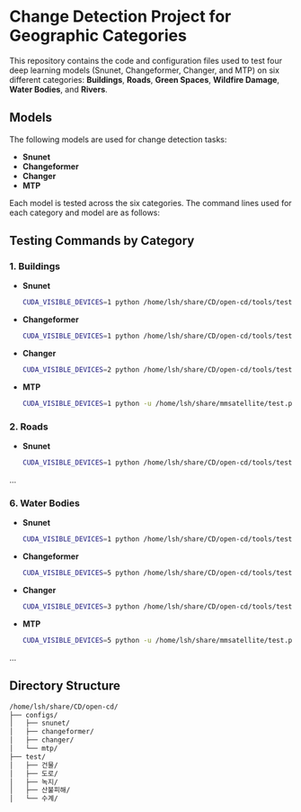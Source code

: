 # Change Detection Project for Geographic Categories

This repository contains the code and configuration files used to test four deep learning models (Snunet, Changeformer, Changer, and MTP) on six different categories: **Buildings**, **Roads**, **Green Spaces**, **Wildfire Damage**, **Water Bodies**, and **Rivers**.

## Models
The following models are used for change detection tasks:
- **Snunet**
- **Changeformer**
- **Changer**
- **MTP**

Each model is tested across the six categories. The command lines used for each category and model are as follows:

## Testing Commands by Category

### 1. Buildings

- **Snunet**
    ```bash
    CUDA_VISIBLE_DEVICES=1 python /home/lsh/share/CD/open-cd/tools/test.py /home/lsh/share/CD/open-cd/configs/snunet/snunet_c16_256x256_40k_levircd건물.py /home/lsh/share/CD/open-cd/test/건물/snunet/best_mIoU_iter_40000.pth --show-dir /home/lsh/share/CD/open-cd/test/과년도건물snunet > /home/lsh/share/CD/open-cd/test/과년도/건물snunet.txt 2>&1
    ```

- **Changeformer**
    ```bash
    CUDA_VISIBLE_DEVICES=1 python /home/lsh/share/CD/open-cd/tools/test.py /home/lsh/share/CD/open-cd/configs/changeformer/changeformer_mit-b0_256x256_40k_levircd건물.py /home/lsh/share/CD/open-cd/test/건물/changeformer/best_mIoU_iter_40000.pth --show-dir /home/lsh/share/CD/open-cd/test/과년도건물changeformer > /home/lsh/share/CD/open-cd/test/과년도/건물changeformer.txt 2>&1
    ```

- **Changer**
    ```bash
    CUDA_VISIBLE_DEVICES=2 python /home/lsh/share/CD/open-cd/tools/test.py /home/lsh/share/CD/open-cd/configs/changer/changer_ex_mit-b0_512x512_40k_levircd건물.py /home/lsh/share/CD/open-cd/test/건물/changer/best_mIoU_iter_28000.pth --show-dir /home/lsh/share/CD/open-cd/test/과년도건물changer > /home/lsh/share/CD/open-cd/test/과년도/건물changer.txt 2>&1
    ```

- **MTP**
    ```bash
    CUDA_VISIBLE_DEVICES=1 python -u /home/lsh/share/mmsatellite/test.py /home/lsh/share/mmsatellite/configs/mtp/rvsa-l-unet-256-mae-mtp_levir건물.py /home/lsh/share/CD/open-cd/test/건물/mtp/best_mIoU_epoch_150.pth --work-dir=/home/lsh/share/CD/open-cd/test/과년도mtp/건물/ --show-dir=/home/lsh/share/CD/open-cd/test/과년도건물mtp --cfg-options val_cfg=None val_dataloader=None val_evaluator=None
    ```

### 2. Roads

- **Snunet**
    ```bash
    CUDA_VISIBLE_DEVICES=1 python /home/lsh/share/CD/open-cd/tools/test.py /home/lsh/share/CD/open-cd/configs/snunet/snunet_c16_256x256_40k_levircd도로.py /home/lsh/share/CD/open-cd/test/도로/snunet/best_mIoU_iter_40000.pth --show-dir /home/lsh/share/CD/open-cd/test/과년도도로snunet > /home/lsh/share/CD/open-cd/test/과년도/도로snunet.txt 2>&1
    ```

...

### 6. Water Bodies

- **Snunet**
    ```bash
    CUDA_VISIBLE_DEVICES=1 python /home/lsh/share/CD/open-cd/tools/test.py /home/lsh/share/CD/open-cd/configs/snunet/snunet_c16_256x256_40k_levircd수계.py /home/lsh/share/CD/open-cd/test/수계/snunet/best_mIoU_iter_40000.pth --show-dir /home/lsh/share/CD/open-cd/test/과년도수계snunet > /home/lsh/share/CD/open-cd/test/과년도/수계snunet.txt 2>&1
    ```

- **Changeformer**
    ```bash
    CUDA_VISIBLE_DEVICES=5 python /home/lsh/share/CD/open-cd/tools/test.py /home/lsh/share/CD/open-cd/configs/changeformer/changeformer_mit-b0_256x256_40k_levircd수계.py /home/lsh/share/CD/open-cd/test/수계/changeformer/best_mIoU_iter_40000.pth --show-dir /home/lsh/share/CD/open-cd/test/과년도수계changeformer > /home/lsh/share/CD/open-cd/test/과년도/수계changeformer.txt 2>&1
    ```

- **Changer**
    ```bash
    CUDA_VISIBLE_DEVICES=3 python /home/lsh/share/CD/open-cd/tools/test.py /home/lsh/share/CD/open-cd/configs/changer/changer_ex_r18_512x512_40k_levircd수계.py /home/lsh/share/CD/open-cd/test/수계/changer/best_mIoU_iter_40000.pth --show-dir /home/lsh/share/CD/open-cd/test/과년도수계changer > /home/lsh/share/CD/open-cd/test/과년도/수계changer.txt 2>&1
    ```

- **MTP**
    ```bash
    CUDA_VISIBLE_DEVICES=5 python -u /home/lsh/share/mmsatellite/test.py /home/lsh/share/mmsatellite/configs/mtp/rvsa-l-unet-256-mae-mtp_levir수계.py /home/lsh/share/CD/open-cd/test/수계/mtp/best_mIoU_epoch_150.pth --work-dir=/home/lsh/share/CD/open-cd/test/과년도mtp/수계/ --show-dir=/home/lsh/share/CD/open-cd/test/과년도수계mtp --cfg-options val_cfg=None val_dataloader=None val_evaluator=None
    ```

...

## Directory Structure
```bash
/home/lsh/share/CD/open-cd/
├── configs/
│   ├── snunet/
│   ├── changeformer/
│   ├── changer/
│   └── mtp/
├── test/
│   ├── 건물/
│   ├── 도로/
│   ├── 녹지/
│   ├── 산불피해/
│   └── 수계/
